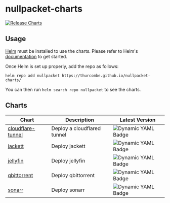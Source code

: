 # nullpacket-charts

[![Release Charts](https://github.com/thurcombe/nullpacket-charts/actions/workflows/main.yml/badge.svg)](https://github.com/thurcombe/nullpacket-charts/actions/workflows/main.yml)

## Usage

[Helm](https://helm.sh) must be installed to use the charts.
Please refer to Helm's [documentation](https://helm.sh/docs/) to get started.

Once Helm is set up properly, add the repo as follows:

```console
helm repo add nullpacket https://thurcombe.github.io/nullpacket-charts/
```

You can then run `helm search repo nullpacket` to see the charts.

## Charts

| Chart | Description | Latest Version |
|-------|-------------|----------------|
|[cloudflare-tunnel](https://github.com/thurcombe/nullpacket-charts/tree/master/charts/cloudflare-tunnel)| Deploy a cloudflared tunnel| ![Dynamic YAML Badge](https://img.shields.io/badge/dynamic/yaml?url=https%3A%2F%2Fraw.githubusercontent.com%2Fthurcombe%2Fnullpacket-charts%2Fgh-pages%2Findex.yaml&query=%24.entries%5B%22cloudflare-tunnel%22%5D%5B0%5D.version&label=latest%20release)|
|[jackett](https://github.com/thurcombe/nullpacket-charts/tree/master/charts/jackett) | Deploy jackett| ![Dynamic YAML Badge](https://img.shields.io/badge/dynamic/yaml?url=https%3A%2F%2Fraw.githubusercontent.com%2Fthurcombe%2Fnullpacket-charts%2Fgh-pages%2Findex.yaml&query=%24.entries%5B%22jackett%22%5D%5B0%5D.version&label=latest%20release)|
|[jellyfin](https://github.com/thurcombe/nullpacket-charts/tree/master/charts/jellyfin) | Deploy jellyfin| ![Dynamic YAML Badge](https://img.shields.io/badge/dynamic/yaml?url=https%3A%2F%2Fraw.githubusercontent.com%2Fthurcombe%2Fnullpacket-charts%2Fgh-pages%2Findex.yaml&query=%24.entries%5B%22jellyfin%22%5D%5B0%5D.version&label=latest%20release)|
|[qbittorrent](https://github.com/thurcombe/nullpacket-charts/tree/master/charts/qbittorrent) | Deploy qbittorrent| ![Dynamic YAML Badge](https://img.shields.io/badge/dynamic/yaml?url=https%3A%2F%2Fraw.githubusercontent.com%2Fthurcombe%2Fnullpacket-charts%2Fgh-pages%2Findex.yaml&query=%24.entries%5B%22qbittorrent%22%5D%5B0%5D.version&label=latest%20release)|
|[sonarr](https://github.com/thurcombe/nullpacket-charts/tree/master/charts/sonarr) | Deploy sonarr| ![Dynamic YAML Badge](https://img.shields.io/badge/dynamic/yaml?url=https%3A%2F%2Fraw.githubusercontent.com%2Fthurcombe%2Fnullpacket-charts%2Fgh-pages%2Findex.yaml&query=%24.entries%5B%22sonarr%22%5D%5B0%5D.version&label=latest%20release)|
